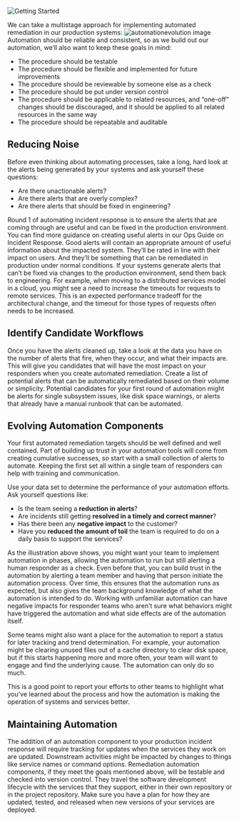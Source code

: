 
![Getting Started](/assets/images/headers/AR_GettingStarted.png)

We can take a multistage approach for implementing automated remediation in our production systems:
![automationevolution image](/assets/images/automation_evolution.png)
Automation should be reliable and consistent, so as we build out our automation, we’ll also want to keep these goals in mind:

* The procedure should be testable
* The procedure should be flexible and implemented for future improvements
* The procedure should be reviewable by someone else as a check
* The procedure should be put under version control
* The procedure should be applicable to related resources, and “one-off” changes should be discouraged, and it should be applied to all related resources in the same way
* The procedure should be repeatable and auditable

## Reducing Noise
Before even thinking about automating processes, take a long, hard look at the alerts being generated by your systems and ask yourself these questions:

* Are there unactionable alerts?
* Are there alerts that are overly complex?
* Are there alerts that should be fixed in engineering?

Round 1 of automating incident response is to ensure the alerts that are coming through are useful and can be fixed in the production environment. You can find more guidance on creating useful alerts in our Ops Guide on Incident Response. Good alerts will contain an appropriate amount of useful information about the impacted system. They’ll be rated in line with their impact on users. And they’ll be something that can be remediated in production under normal conditions. If your systems generate alerts that can’t be fixed via changes to the production environment, send them back to engineering. For example, when moving to a distributed services model in a cloud, you might see a need to increase the timeouts for requests to remote services. This is an expected performance tradeoff for the architectural change, and the timeout for those types of requests often needs to be increased.

## Identify Candidate Workflows
Once you have the alerts cleaned up, take a look at the data you have on the number of alerts that fire, when they occur, and what their impacts are. This will give you candidates that will have the most impact on your responders when you create automated remediation. Create a list of potential alerts that can be automatically remediated based on their volume or simplicity. Potential candidates for your first round of automation might be alerts for single subsystem issues, like disk space warnings, or alerts that already have a manual runbook that can be automated.

## Evolving Automation Components
Your first automated remediation targets should be well defined and well contained. Part of building up trust in your automation tools will come from creating cumulative successes, so start with a small collection of alerts to automate. Keeping the first set all within a single team of responders can help with training and communication.

Use your data set to determine the performance of your automation efforts. Ask yourself questions like:

* Is the team seeing a **reduction in alerts**?
* Are incidents still getting **resolved in a timely and correct manner**?
* Has there been any **negative impact** to the customer?
* Have you **reduced the amount of toil** the team is required to do on a daily basis to support the services?

As the illustration above shows, you might want your team to implement automation in phases, allowing the automation to run but still alerting a human responder as a check. Even before that, you can build trust in the automation by alerting a team member and having that person initiate the automation process. Over time, this ensures that the automation runs as expected, but also gives the team  background knowledge of what the automation is intended to do. Working with unfamiliar automation can have negative impacts for responder teams who aren’t sure what behaviors might have triggered the automation and what side effects are of the automation itself.

Some teams might also want a place for the automation to report a status for later tracking and trend determination. For example, your automation might be clearing unused files out of a cache directory to clear disk space, but if this starts happening more and more often, your team will want to engage and find the underlying cause. The automation can only do so much.

This is a good point to report your efforts to other teams to highlight what you’ve learned about the process and how the automation is making the operation of systems and services better.

## Maintaining Automation
The addition of an automation component to your production incident response will require tracking for updates when the services they work on are updated. Downstream activities might be impacted by changes to things like service names or command options. Remediation automation components, if they meet the goals mentioned above, will be testable and checked into version control. They travel the software development lifecycle with the services that they support, either in their own repository or in the project repository. Make sure you have a plan for how they are updated, tested, and released when new versions of your services are deployed.
